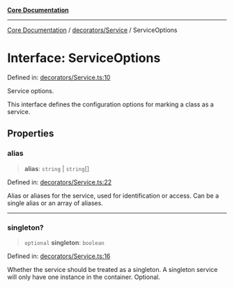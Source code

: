 [**Core Documentation**](../../../README.md)

***

[Core Documentation](../../../README.md) / [decorators/Service](../README.md) / ServiceOptions

# Interface: ServiceOptions

Defined in: [decorators/Service.ts:10](https://github.com/stonemjs/core/blob/e2200da501349da1fec304d821c002bb6d055b61/src/decorators/Service.ts#L10)

Service options.

This interface defines the configuration options for marking a class as a service.

## Properties

### alias

> **alias**: `string` \| `string`[]

Defined in: [decorators/Service.ts:22](https://github.com/stonemjs/core/blob/e2200da501349da1fec304d821c002bb6d055b61/src/decorators/Service.ts#L22)

Alias or aliases for the service, used for identification or access.
Can be a single alias or an array of aliases.

***

### singleton?

> `optional` **singleton**: `boolean`

Defined in: [decorators/Service.ts:16](https://github.com/stonemjs/core/blob/e2200da501349da1fec304d821c002bb6d055b61/src/decorators/Service.ts#L16)

Whether the service should be treated as a singleton.
A singleton service will only have one instance in the container.
Optional.
